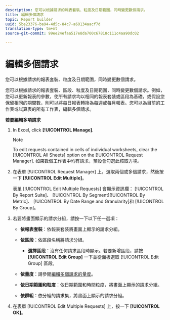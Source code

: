 ```yaml
---
description: 您可以根據請求的報表套裝、粒度及日期範圍，同時變更數個請求。
title: 編輯多個請求
topic: Report builder
uuid: 5be23376-ba94-4d5c-84c7-a60134aacf7d
translation-type: tm+mt
source-git-commit: 99ee24efaa517e8da700c67818c111c4aa90dc02

---
```



# 編輯多個請求

您可以根據請求的報表套裝、粒度及日期範圍，同時變更數個請求。

您可以根據請求的報表套裝、區段、粒度及日期範圍，同時變更數個請求。例如，您可以更新報表的參數，使所有請求均以相同的報表套裝或區段為基礎，或假設您保留相同的期間數，則可以將每日報表轉換為每週或每月報表。您可以為目前的工作表或試算表的所有工作表，編輯多個請求。

**若要編輯多項請求**

1. In Excel, click **[!UICONTROL Manage]**.

   >[!NOTE]
   >
   >To edit requests contained in cells of individual worksheets, clear the [!UICONTROL All Sheets] option on the [!UICONTROL Request Manager]. 如果數個工作表中均有請求，預設會勾選此核取方塊。

1. 在表單 [!UICONTROL Request Manager] 上，選取兩個或多個請求，然後按一下 **[!UICONTROL Edit Multiple]**。

   表單 [!UICONTROL Edit Multiple Requests] 會顯示資訊欄： [!UICONTROL By Report Suite]、 [!UICONTROL By Segment][!UICONTROL By Metric]、 [!UICONTROL By Date Range and Granularity]和 [!UICONTROL By Group]。
1. 若要將畫面顯示的請求分組，請按一下以下任一選項：

   * **依報表套裝**：依報表套裝將畫面上顯示的請求分組。
   * **依區段**：依區段名稱將請求分組。

      * **選擇區段**：沒有任何請求區段時顯示。若要新增區段，請按 **[!UICONTROL Edit Group]** 一下並從面板選取 [!UICONTROL Edit Group] 區段。
   * **依量度**：請參閱[編輯多個請求的量度](/help/analyze/report-builder/manage-requests/edit-multiple-metrics.md)。

   * **依日期範圍和粒度**：依日期範圍和時間粒度，將畫面上顯示的請求分組。
   * **依群組**：依分組的請求集，將畫面上顯示的請求分組。


1. 在表單 [!UICONTROL Edit Multiple Requests] 上，按一下 **[!UICONTROL OK]**。
